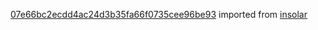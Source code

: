 [07e66bc2ecdd4ac24d3b35fa66f0735cee96be93](https://github.com/insolar/insolar/commit/07e66bc2ecdd4ac24d3b35fa66f0735cee96be93) imported from [insolar](https://github.com/insolar/insolar)
